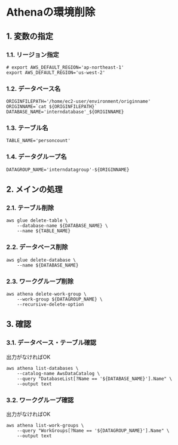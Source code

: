<!-- omit in toc -->
# Athenaの環境削除

## 1. 変数の指定

### 1.1. リージョン指定

    # export AWS_DEFAULT_REGION='ap-northeast-1'
    export AWS_DEFAULT_REGION='us-west-2'

### 1.2. データベース名

    ORIGINFILEPATH='/home/ec2-user/environment/originname'
    ORIGINNAME=`cat ${ORIGINFILEPATH}`
    DATABASE_NAME='interndatabase'_${ORIGINNAME}

### 1.3. テーブル名

    TABLE_NAME='personcount'

### 1.4. データグループ名

    DATAGROUP_NAME='interndatagroup'-${ORIGINNAME}

## 2. メインの処理

### 2.1. テーブル削除

    aws glue delete-table \
        --database-name ${DATABASE_NAME} \
        --name ${TABLE_NAME}

### 2.2. データベース削除

    aws glue delete-database \
        --name ${DATABASE_NAME}

### 2.3. ワークグループ削除

    aws athena delete-work-group \
        --work-group ${DATAGROUP_NAME} \
        --recursive-delete-option

## 3. 確認

### 3.1. データベース・テーブル確認

出力がなければOK

    aws athena list-databases \
        --catalog-name AwsDataCatalog \
        --query "DatabaseList[?Name == '${DATABASE_NAME}'].Name" \
        --output text

### 3.2. ワークグループ確認

出力がなければOK

    aws athena list-work-groups \
        --query "WorkGroups[?Name == '${DATAGROUP_NAME}'].Name" \
        --output text
